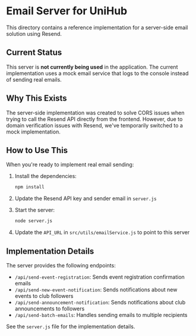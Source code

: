 # Email Server for UniHub

This directory contains a reference implementation for a server-side email solution using Resend.

## Current Status

This server is **not currently being used** in the application. The current implementation uses a mock email service that logs to the console instead of sending real emails.

## Why This Exists

The server-side implementation was created to solve CORS issues when trying to call the Resend API directly from the frontend. However, due to domain verification issues with Resend, we've temporarily switched to a mock implementation.

## How to Use This

When you're ready to implement real email sending:

1. Install the dependencies:
   ```bash
   npm install
   ```

2. Update the Resend API key and sender email in `server.js`

3. Start the server:
   ```bash
   node server.js
   ```

4. Update the `API_URL` in `src/utils/emailService.js` to point to this server

## Implementation Details

The server provides the following endpoints:

- `/api/send-event-registration`: Sends event registration confirmation emails
- `/api/send-new-event-notification`: Sends notifications about new events to club followers
- `/api/send-announcement-notification`: Sends notifications about club announcements to followers
- `/api/send-batch-emails`: Handles sending emails to multiple recipients

See the `server.js` file for the implementation details.
